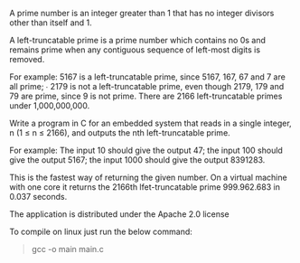 A prime number is an integer greater than 1 that has no integer divisors other than itself and 1.
 
A left-truncatable prime is a prime number which contains no 0s and remains prime when any contiguous sequence of left-most digits is removed.
 
For example: 5167 is a left-truncatable prime, since 5167, 167, 67 and 7 are all prime; ∙ 2179 is not a left-truncatable prime, even though 2179, 179 and 79 are prime, since 9 is not prime. There are 2166 left-truncatable primes under 1,000,000,000.
 
Write a program in C for an embedded system that reads in a single integer, n (1 ≤ n ≤ 2166), and outputs the nth left-truncatable prime.
 
For example: The input 10 should give the output 47; the input 100 should give the output 5167; the input 1000 should give the output 8391283.

This is the fastest way of returning the given number. On a virtual machine with one core it returns the 2166th lfet-truncatable prime 999.962.683 in 0.037 seconds.

The application is distributed under the Apache 2.0 license

To compile on linux just run the below command:

> gcc -o main main.c
